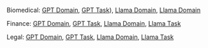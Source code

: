 Biomedical: [GPT Domain](https://huggingface.co/selimyagci/biomedical_domain_adapter_gpt), [GPT Task](https://huggingface.co/selimyagci/biomedical_task_adapter_gpt)), [Llama Domain](https://huggingface.co/selimyagci/biomedical_task_adapter_llama), [Llama Domain](https://huggingface.co/selimyagci/biomedical_task_adapter_llama)

Finance: [GPT Domain](https://huggingface.co/selimyagci/finance_domain_adapter_gpt), [GPT Task](https://huggingface.co/selimyagci/finance_task_adapter_gpt), [Llama Domain](https://huggingface.co/selimyagci/finance_domain_adapter_llama), [Llama Task](https://huggingface.co/selimyagci/finance_task_adapter_llama)

Legal: [GPT Domain](https://huggingface.co/selimyagci/legal_domain_adapter_gpt), [GPT Task](https://huggingface.co/selimyagci/legal_task_adapter_gpt), [Llama Domain](https://huggingface.co/selimyagci/legal_domain_adapter_llama), [Llama Task](https://huggingface.co/selimyagci/legal_task_adapter_llama)
